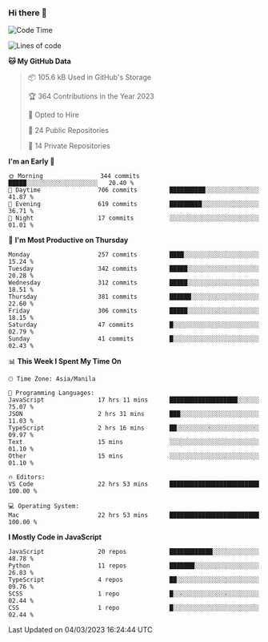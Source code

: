### Hi there 👋

<!--START_SECTION:waka-->
![Code Time](http://img.shields.io/badge/Code%20Time-130%20hrs%2030%20mins-blue)

![Lines of code](https://img.shields.io/badge/From%20Hello%20World%20I%27ve%20Written-8.2%20million%20lines%20of%20code-blue)

**🐱 My GitHub Data** 

> 📦 105.6 kB Used in GitHub's Storage 
 > 
> 🏆 364 Contributions in the Year 2023
 > 
> 💼 Opted to Hire
 > 
> 📜 24 Public Repositories 
 > 
> 🔑 14 Private Repositories 
 > 
**I'm an Early 🐤** 

```text
🌞 Morning                344 commits         █████░░░░░░░░░░░░░░░░░░░░   20.40 % 
🌆 Daytime                706 commits         ██████████░░░░░░░░░░░░░░░   41.87 % 
🌃 Evening                619 commits         █████████░░░░░░░░░░░░░░░░   36.71 % 
🌙 Night                  17 commits          ░░░░░░░░░░░░░░░░░░░░░░░░░   01.01 % 
```
📅 **I'm Most Productive on Thursday** 

```text
Monday                   257 commits         ████░░░░░░░░░░░░░░░░░░░░░   15.24 % 
Tuesday                  342 commits         █████░░░░░░░░░░░░░░░░░░░░   20.28 % 
Wednesday                312 commits         █████░░░░░░░░░░░░░░░░░░░░   18.51 % 
Thursday                 381 commits         ██████░░░░░░░░░░░░░░░░░░░   22.60 % 
Friday                   306 commits         █████░░░░░░░░░░░░░░░░░░░░   18.15 % 
Saturday                 47 commits          █░░░░░░░░░░░░░░░░░░░░░░░░   02.79 % 
Sunday                   41 commits          █░░░░░░░░░░░░░░░░░░░░░░░░   02.43 % 
```


📊 **This Week I Spent My Time On** 

```text
🕑︎ Time Zone: Asia/Manila

💬 Programming Languages: 
JavaScript               17 hrs 11 mins      ███████████████████░░░░░░   75.07 % 
JSON                     2 hrs 31 mins       ███░░░░░░░░░░░░░░░░░░░░░░   11.03 % 
TypeScript               2 hrs 16 mins       ██░░░░░░░░░░░░░░░░░░░░░░░   09.97 % 
Text                     15 mins             ░░░░░░░░░░░░░░░░░░░░░░░░░   01.10 % 
Other                    15 mins             ░░░░░░░░░░░░░░░░░░░░░░░░░   01.10 % 

🔥 Editors: 
VS Code                  22 hrs 53 mins      █████████████████████████   100.00 % 

💻 Operating System: 
Mac                      22 hrs 53 mins      █████████████████████████   100.00 % 
```

**I Mostly Code in JavaScript** 

```text
JavaScript               20 repos            ████████████░░░░░░░░░░░░░   48.78 % 
Python                   11 repos            ███████░░░░░░░░░░░░░░░░░░   26.83 % 
TypeScript               4 repos             ██░░░░░░░░░░░░░░░░░░░░░░░   09.76 % 
SCSS                     1 repo              █░░░░░░░░░░░░░░░░░░░░░░░░   02.44 % 
CSS                      1 repo              █░░░░░░░░░░░░░░░░░░░░░░░░   02.44 % 
```




 Last Updated on 04/03/2023 16:24:44 UTC
<!--END_SECTION:waka-->
